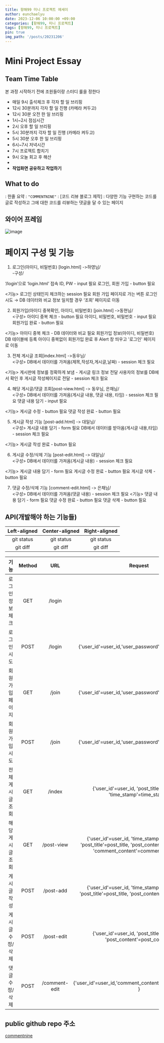 ```yaml
---
title: 항해99 미니 프로젝트 에세이
author: eunchaelyu
date: 2023-12-06 10:00:00 +09:00
categories: [항해99, 미니 프로젝트]
tags: [항해99, 미니 프로젝트]
pin: true
img_path: '/posts/20231206'
---
```



# Mini Project Essay

## Team Time Table
  본 과정 시작하기 전에 조원들이랑 스터디 룰을 정한다
- 매일 9시 출석체크 후 각자 할 일 브리핑
- 12시 30분까지 각자 할 일 진행 (카메라 켜두고)
- 12시 30분 오전 한 일 브리핑
- 1시~2시 점심시간
- 2시 오후 할 일 브리핑
- 5시 30분까지 각자 할 일 진행 (카메라 켜두고)
- 5시 30분 오후 한 일 브리핑
- 6시~7시 저녁시간
- 7시 프로젝트 합치기
- 9시 오늘 회고 후 해산
- 
- **작업화면 공유하고 작업하기**


## What to do 
: 한줄 요약
: ``"COMMENTNINE"``
: [코드 리뷰 블로그 제작]
: 다양한 기능 구현하는 코드를 글로 작성하고 그에 대한 코드를 리뷰하는 댓글을 달 수 있는 페이지   

  
## 와이어 프레임
![image](https://github.com/eunchaelyu/eunchaelyu.github.io/assets/119996957/20340add-65c4-4dbd-a892-34a4c4e614cd)

# 페이지 구성 및 기능
1. 로그인(아이디, 비밀번호) [login.html] ->하영님/  
-구성/

‘/login’으로 ‘login.html’ 접속
ID, PW - input 필요
로그인, 회원 가입 - button 필요

  <기능>
로그인 상태인지 체크하는 session 필요
회원 가입 페이지로 가는 버튼
로그인 시도 → DB 데이터와 비교
정보 일치할 경우 ‘조회’ 페이지로 이동

2. 회원가입(아이디 중복확인, 아이디, 비밀번호) [join.html] ->동현님/  
  <구성>
아이디 중복 체크 - button 필요
아이디, 비밀번호, 비밀번호 - input 필요
회원가입 완료 - button 필요

  <기능>
아이디 중복 체크 - DB 데이터와 비교 필요
회원가입 정보(아이디, 비밀번호) DB 테이블에 등록
아이디 중복없이 회원가입 완료 후 Alert 창 띄우고 '로그인' 페이지로 이동

3. 전체 게시글 조회[index.html] ->동우님/  
  <구성>
DB에서 데이터를 가져옴(제목,작성자,게시글,날짜) - session 체크 필요

  <기능>
게시판에 정보를 정확하게 보냄 - 게시글 링크 정보 전달
사용자의 정보를 DB에서 확인 후 게시글 작성페이지로 전달 - session 체크 필요

4. 해당 게시글/댓글 조회[post-view.html] -> 동우님, 은채님/  
  <구성>
DB에서 데이터를 가져옴(게시글 내용, 댓글 내용, 타임) - session 체크 필요
댓글 내용 담기 - input 필요

  <기능>
게시글 수정 - button 필요
댓글 작성 완료 - button 필요

5. 게시글 작성 기능 [post-add.html] -> 대일님/  
  <구성>
게시글 내용 담기 - form 필요
DB에서 데이터를 받아옴(게시글 내용,타임) - session 체크 필요

  <기능>
게시글 작성 완료 - button 필요

6. 게시글 수정/삭제 기능 [post-edit.html] -> 대일님/  
  <구성>
DB에서 데이터를 가져옴(게시글 내용) - session 체크 필요

  <기능>
게시글 내용 담기 - form 필요
게시글 수정 완료 - button 필요
게시글 삭제 - button 필요

7. 댓글 수정/삭제 기능 [comment-edit.html] -> 은채님/  
  <구성>
DB에서 데이터를 가져옴(댓글 내용) - session 체크 필요
  <기능>
댓글 내용 담기 - form 필요
댓글 수정 완료 - button 필요
댓글 삭제 - button 필요

## API(개발해야 하는 기능들)

| Left-aligned  | Center-aligned | Right-aligned  |
| :-----------: | :------------: | :------------: |
|   git status  |   git status   |   git status   |
|    git diff   |    git diff    |    git diff    |



| 기능 | Method | URL | Request | Response |
| :-----------: | :-----------: | :-----------: | :-----------: | :-----------: |
| 로그인 정보 체크 | GET | /login  |  |      
| 로그인 시도 | POST | /login | {'user_id'=user_id,'user_password'=user_password} | 로그인 정보 |
| 회원가입 페이지 | GET | /join | {'user_id'=user_id,'user_password'=user_password} | 로그인 정보 |
| 회원가입 시도 | POST | /join | {'user_id'=user_id,'user_password'=user_password} | 로그인 정보 |
| 전체 게시글 조회 | GET | /index | {'user_id'=user_id, 'post_title'=post_title, 'time_stamp'=time_stamp} | 로그인 정보, 게시글 제목, 타임스탬프 |
| 해당 게시글 조회 | GET | /post-view | {'user_id'=user_id, 'time_stamp'=time_stamp, 'post_title'=post_title, 'post_content'=post_content, 'comment_content'=comment_content } | 로그인 정보, 게시글 제목, 게시글 내용, 타임스탬프, 댓글 내용 |
| 게시글 작성 | POST | /post-add | {'user_id'=user_id, 'time_stamp'=time_stamp, 'post_title'=post_title, 'post_content'=post_content } | 사용자 정보, 타임스탬프, 게시글 제목, 게시글 내용 |
| 게시글 수정/삭제 | POST | /post-edit | {'user_id'=user_id, 'post_title'=post_title, 'post_content'=post_content} | 사용자 정보, 게시글 제목, 게시글 내용 |
| 댓글 수정/삭제 | POST | /comment-edit | {'user_id'=user_id,'comment_content'=comment_content } | 사용자 정보, 댓글 내용 |



## public github repo 주소
[commentnine](https://github.com/SulHyunRyung/Commnet_Nine.git)
